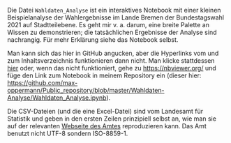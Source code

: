 Die Datei `Wahldaten_Analyse` ist ein interaktives Notebook mit einer kleinen Beispielanalyse der Wahlergebnisse im Lande Bremen der Bundestagswahl 2021 auf Stadtteilebene. Es geht mir v. a. darum, eine breite Palette an Wissen zu demonstrieren; die tatsächlichen Ergebnisse der Analyse sind nachrangig. Für mehr Erklärung siehe das Notebook selbst.

Man kann sich das hier in GitHub angucken, aber die Hyperlinks vom und zum Inhaltsverzeichnis funktionieren dann nicht. Man klicke stattdessen [hier](https://nbviewer.org/github/max-oppermann/Public_repository/blob/master/Wahldaten-Analyse/Wahldaten_Analyse.ipynb) oder, wenn das nicht funktioniert, gehe zu https://nbviewer.org/ und füge den Link zum Notebook in meinem Repository ein (dieser hier: https://github.com/max-oppermann/Public_repository/blob/master/Wahldaten-Analyse/Wahldaten_Analyse.ipynb).

Die CSV-Dateien (und die eine Excel-Datei) sind vom Landesamt für Statistik und geben in den ersten Zeilen prinzipiell selbst an, wie man sie auf der relevanten [Webseite des Amtes](https://www.statistik-bremen.de/soev/statwizard_step1.cfm) reproduzieren kann. Das Amt benutzt nicht UTF-8 sondern ISO-8859-1.
